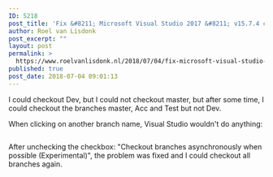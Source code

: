 ```yaml
---
ID: 5218
post_title: 'Fix &#8211; Microsoft Visual Studio 2017 &#8211; v15.7.4 can&#8217;t checkout / switch to some git branches'
author: Roel van Lisdonk
post_excerpt: ""
layout: post
permalink: >
  https://www.roelvanlisdonk.nl/2018/07/04/fix-microsoft-visual-studio-2017-v15-7-4-cant-checkout-switch-to-some-git-branches/
published: true
post_date: 2018-07-04 09:01:13
---
```

I could checkout Dev, but I could not checkout master, but after some time, I could checkout the branches master, Acc and Test but not Dev.

When clicking on another branch name, Visual Studio wouldn't do anything:

<img src="https://www.roelvanlisdonk.nl/wp-content/uploads/2018/07/070418_0701_FixMicrosof1.png" alt="" />

After unchecking the checkbox: "Checkout branches asynchronously when possible (Experimental)", the problem was fixed and I could checkout all branches again.

<img src="https://www.roelvanlisdonk.nl/wp-content/uploads/2018/07/070418_0701_FixMicrosof2.png" alt="" />